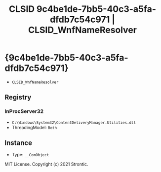 ﻿---
title: "CLSID 9c4be1de-7bb5-40c3-a5fa-dfdb7c54c971 | CLSID_WnfNameResolver"
excerpt: What is COM-Object CLSID 9c4be1de-7bb5-40c3-a5fa-dfdb7c54c971?
---

# {9c4be1de-7bb5-40c3-a5fa-dfdb7c54c971}

* `CLSID_WnfNameResolver`

## Registry


### InProcServer32

* `C:\Windows\System32\ContentDeliveryManager.Utilities.dll`
* ThreadingModel: `Both`

## Instance

* Type: `__ComObject`

MIT License. Copyright (c) 2021 Strontic.


